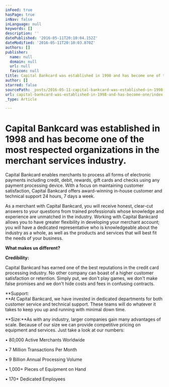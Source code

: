 ```yaml
---
inFeed: true
hasPage: true
inNav: false
inLanguage: null
keywords: []
description: ''
datePublished: '2016-05-11T20:10:04.152Z'
dateModified: '2016-05-11T20:10:03.870Z'
authors: []
publisher:
  name: null
  domain: null
  url: null
  favicon: null
title: Capital Bankcard was established in 1998 and has become one of the most respected organizations in the merchant services industry.
author: []
starred: false
sourcePath: _posts/2016-05-11-capital-bankcard-was-established-in-1998-and-has-become-one.md
url: capital-bankcard-was-established-in-1998-and-has-become-one/index.html
_type: Article

---
```

# Capital Bankcard was established in 1998 and has become one of the most respected organizations in the merchant services industry.

Capital Bankcard enables merchants to process all forms of electronic payments including credit, debit, rewards, gift cards and checks using any payment processing device. With a focus on maintaining customer satisfaction, Capital Bankcard offers award-winning in-house customer and technical support 24 hours, 7 days a week.

As a merchant with Capital Bankcard, you will receive honest, clear-cut answers to your questions from trained professionals whose knowledge and experience are unmatched in the industry. Working with Capital Bankcard allows you to have greater flexibility in developing your merchant account; you will have a dedicated representative who is knowledgeable about the industry as a whole, as well as the products and services that will best fit the needs of your business.

**What makes us different?**

**Credibility:**

Capital Bankcard has earned one of the best reputations in the credit card processing industry. No other company can boast of a higher customer satisfaction or retention. Simply put, we don't play games, we don't make false promises and we don't hide costs and fees in confusing contracts.

**Support:  
**At Capital Bankcard, we have invested in dedicated departments for both customer service and technical support. These teams will do whatever it takes to keep you up and running with minimal down time.

**Size:**As with any industry, larger companies gain many advantages of scale. Because of our size we can provide competitive pricing on equipment and services. Just take a look at our numbers:

• 80,000 Active Merchants Worldwide

• 7 Million Transactions Per Month

• 9 Billion Annual Processing Volume

• 1,000+ Pieces of Equipment on Hand

• 170+ Dedicated Employees